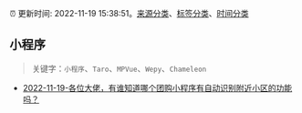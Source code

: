 :alarm_clock: 更新时间: 2022-11-19 15:38:51。[来源分类](../README.md)、[标签分类](../TAGS.md)、[时间分类](../TIMELINE.md)

## 小程序


> 关键字：`小程序`、`Taro`、`MPVue`、`Wepy`、`Chameleon`



- [2022-11-19-各位大佬，有谁知道哪个团购小程序有自动识别附近小区的功能吗？](https://www.v2ex.com/t/896485) 
